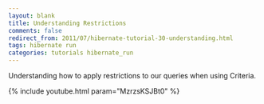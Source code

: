 ```yaml
---           
layout: blank
title: Understanding Restrictions
comments: false
redirect_from: 2011/07/hibernate-tutorial-30-understanding.html
tags: hibernate run
categories: tutorials hibernate_run
---
```


Understanding how to apply restrictions to our queries when using Criteria.

{% include youtube.html param="MzrzsKSJBt0" %}
